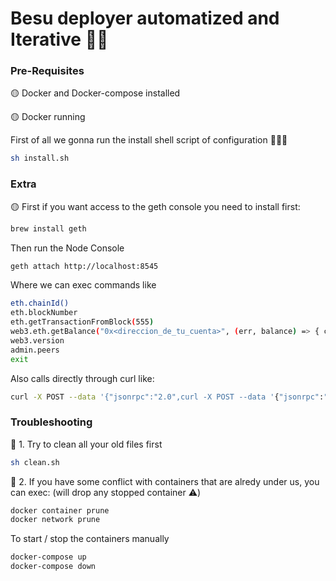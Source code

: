 # Besu deployer automatized and Iterative 🙌🏻

### Pre-Requisites

🟡 Docker and Docker-compose installed 

🟡 Docker running 


First of all we gonna run the install shell script of configuration 🙋🏻‍♂️

```sh
sh install.sh      
```

### Extra

🟡 First if you want access to the geth console you need to install first:
```sh
brew install geth
```

Then run the Node Console
```sh
geth attach http://localhost:8545
```
Where we can exec commands like
```sh
eth.chainId()
eth.blockNumber
eth.getTransactionFromBlock(555)
web3.eth.getBalance("0x<direccion_de_tu_cuenta>", (err, balance) => { console.log(balance); });
web3.version
admin.peers
exit
```

Also calls directly through curl like:
```sh
curl -X POST --data '{"jsonrpc":"2.0",curl -X POST --data '{"jsonrpc":"2.0","method":"eth_getBalance","params":["0x<YourAccountAddress>", "latest"],"id":1}' http://0.0.0.0:8545
```
 
### Troubleshooting

👀 1. Try to clean all your old files first

```sh
sh clean.sh      
```

👀 2. If you have some conflict with containers that are alredy under us, you can exec: (will drop any stopped container ⚠️)
```sh
docker container prune
docker network prune
```

To start / stop the containers manually
```sh
docker-compose up
docker-compose down
```

